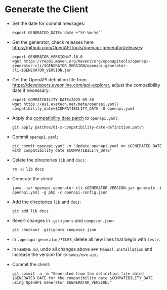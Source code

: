 # Generate the Client

- Set the date for commit messages:
  ```shell
  export GENERATED_DATE=`date +"%Y-%m-%d"`
  ```

- Get the generator, check releases here https://github.com/OpenAPITools/openapi-generator/releases:
  ```shell
  export GENERATOR_VERSION=7.16.0
  wget https://repo1.maven.org/maven2/org/openapitools/openapi-generator-cli/$GENERATOR_VERSION/openapi-generator-cli-$GENERATOR_VERSION.jar
  ```

- Get the OpenAPI definition file from https://developers.eveonline.com/api-explorer, adjust the 
  compatibility date if necessary:
  ```shell
  export COMPATIBILITY_DATE=2025-09-30
  wget https://esi.evetech.net/meta/openapi.yaml?compatibility_date=$COMPATIBILITY_DATE -O openapi.yaml
  ```

- Apply the [compatibility date patch](patches/01-x-compatibility-date-definition.patch) to `openapi.yaml`:
  ```shell
  git apply patches/01-x-compatibility-date-definition.patch
  ```

- Commit `openapi.yaml`:
  ```shell
  git commit openapi.yaml -m "Update openapi.yaml on $GENERATED_DATE with compatibility date $COMPATIBILITY_DATE"
  ```

- Delete the directories `lib` and `docs`:
  ```shell
  rm -R lib docs
  ```

- Generate the client:
  ```shell
  java -jar openapi-generator-cli-$GENERATOR_VERSION.jar generate -i openapi.yaml -g php -c openapi-config.json
  ```

- Add the directories `lib` and `docs`:
  ```shell
  git add lib docs
  ```

- Revert changes in `.gitignore` and `composer.json`:
  ```shell
  git checkout .gitignore composer.json
  ```

- In `.openapi-generator/FILES`, delete all new lines that begin with `test/`.

- In `README.md`, undo all changes above `### Manual Installation` and increase the version for
  `tkhamez/eve-api`.

- Commit the client:
  ```shell
  git commit -a -m "Generated from the definition file dated $GENERATED_DATE for the compatibility date $COMPATIBILITY_DATE using OpenAPI Generator $GENERATOR_VERSION."
  ```
